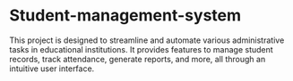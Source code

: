 # Student-management-system
This project is designed to streamline and automate various administrative tasks in educational institutions. It provides features to manage student records, track attendance, generate reports, and more, all through an intuitive user interface. 
